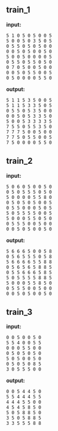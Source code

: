 
## train_1

**input:**
```
5 1 0 5 0 5 0 0 5
5 0 0 5 0 3 5 0 5
0 5 5 0 5 0 5 0 0
0 0 5 0 5 0 0 5 0
5 0 0 5 0 0 0 0 5
0 5 5 0 5 5 0 5 0
0 7 0 5 0 0 5 0 0
0 0 5 0 5 5 0 0 5
0 5 0 0 0 0 5 5 0
```


**output:**
```
5 1 1 5 3 5 0 0 5
5 1 1 5 3 3 5 0 5
0 5 5 0 5 3 5 0 0
0 0 5 0 5 3 3 5 0
5 0 0 5 3 3 3 3 5
7 5 5 0 5 5 3 5 0
7 7 7 5 0 0 5 0 0
7 7 5 0 5 5 0 0 5
7 5 0 0 0 0 5 5 0
```


## train_2

**input:**
```
5 0 6 0 5 0 0 5 0
0 5 0 5 5 5 0 5 0
5 0 0 0 0 5 5 8 0
0 5 0 5 0 5 0 0 5
0 5 5 0 0 0 5 0 5
5 0 5 5 5 5 0 0 5
5 0 0 0 5 5 0 5 0
0 5 5 5 0 0 5 0 0
0 0 5 0 5 0 0 5 0
```


**output:**
```
5 6 6 6 5 0 0 5 8
0 5 6 5 5 5 0 5 8
5 6 6 6 6 5 5 8 8
0 5 6 5 6 5 8 8 5
0 5 5 6 6 6 5 8 5
5 0 5 5 5 5 8 8 5
5 0 0 0 5 5 8 5 0
0 5 5 5 0 0 5 0 0
0 0 5 0 5 0 0 5 0
```


## train_3

**input:**
```
0 0 5 0 0 5 0
5 5 4 0 0 5 5
0 0 0 5 5 0 0
0 5 0 5 0 5 0
5 0 5 0 0 5 0
0 5 0 5 0 8 5
3 0 5 5 5 0 0
```


**output:**
```
0 0 5 4 4 5 0
5 5 4 4 4 5 5
4 4 4 5 5 0 0
4 5 4 5 8 5 0
5 0 5 8 8 5 0
3 5 0 5 8 8 5
3 3 5 5 5 8 8
```

